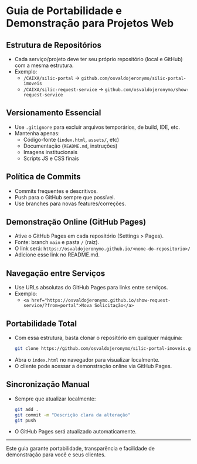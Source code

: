 # Guia de Portabilidade e Demonstração para Projetos Web

## Estrutura de Repositórios
- Cada serviço/projeto deve ter seu próprio repositório (local e GitHub) com a mesma estrutura.
- Exemplo:
  - `/CAIXA/silic-portal` → `github.com/osvaldojeronymo/silic-portal-imoveis`
  - `/CAIXA/silic-request-service` → `github.com/osvaldojeronymo/show-request-service`

## Versionamento Essencial
- Use `.gitignore` para excluir arquivos temporários, de build, IDE, etc.
- Mantenha apenas:
  - Código-fonte (`index.html`, `assets/`, etc)
  - Documentação (`README.md`, instruções)
  - Imagens institucionais
  - Scripts JS e CSS finais

## Política de Commits
- Commits frequentes e descritivos.
- Push para o GitHub sempre que possível.
- Use branches para novas features/correções.

## Demonstração Online (GitHub Pages)
- Ative o GitHub Pages em cada repositório (Settings > Pages).
- Fonte: branch `main` e pasta `/` (raiz).
- O link será: `https://osvaldojeronymo.github.io/<nome-do-repositorio>/`
- Adicione esse link no README.md.

## Navegação entre Serviços
- Use URLs absolutas do GitHub Pages para links entre serviços.
- Exemplo: 
  - `<a href="https://osvaldojeronymo.github.io/show-request-service/?from=portal">Nova Solicitação</a>`

## Portabilidade Total
- Com essa estrutura, basta clonar o repositório em qualquer máquina:
  ```bash
  git clone https://github.com/osvaldojeronymo/silic-portal-imoveis.git
  ```
- Abra o `index.html` no navegador para visualizar localmente.
- O cliente pode acessar a demonstração online via GitHub Pages.

## Sincronização Manual
- Sempre que atualizar localmente:
  ```bash
  git add .
  git commit -m "Descrição clara da alteração"
  git push
  ```
- O GitHub Pages será atualizado automaticamente.

---

Este guia garante portabilidade, transparência e facilidade de demonstração para você e seus clientes.
